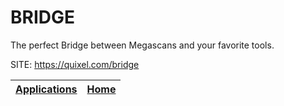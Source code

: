 # BRIDGE
 
 The perfect Bridge between Megascans and your favorite tools.
 
 SITE: https://quixel.com/bridge

 | [Applications](https://portable-linux-apps.github.io/apps.html) | [Home](https://portable-linux-apps.github.io)
 | --- | --- |
